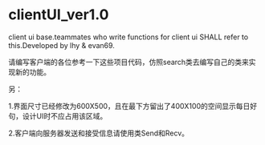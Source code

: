 # clientUI_ver1.0
client ui base.teammates who write functions for client ui SHALL refer to this.Developed by lhy &amp; evan69.

请编写客户端的各位参考一下这些项目代码，仿照search类去编写自己的类来实现新的功能。

另：

1.界面尺寸已经修改为600X500，且在最下方留出了400X100的空间显示每日好句，设计UI时不应占用该区域。

2.客户端向服务器发送和接受信息请使用类Send和Recv。
